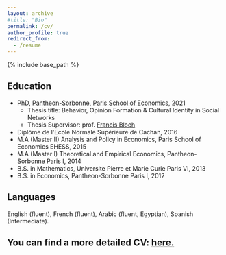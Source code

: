 ```yaml
---
layout: archive
#title: "Bio"
permalink: /cv/
author_profile: true
redirect_from:
  - /resume
---
```


{% include base_path %}

Education
---

* PhD, [Pantheon-Sorbonne](http://www.pantheonsorbonne.fr/), [Paris School of Economics](https://www.parisschoolofeconomics.eu/en/), 2021 
  * Thesis title: Behavior, Opinion Formation & Cultural Identity in Social Networks 
  * Thesis Supervisor: prof. [Francis Bloch](https://www.sites.google.com/site/francisbloch1/)
* Diplôme de l'Ecole Normale Supérieure de Cachan, 2016
* M.A (Master II) Analysis and Policy in Economics, Paris School of Economics EHESS, 2015
* M.A (Master I) Theoretical and Empirical Economics, Pantheon-Sorbonne Paris I, 2014
* B.S. in Mathematics, Universite Pierre et Marie Curie Paris VI, 2013
* B.S. in Economics, Pantheon-Sorbonne Paris I, 2012

  
Languages
---
English (fluent), French (fluent), Arabic (fluent, Egyptian), Spanish (Intermediate).


You can find a more detailed CV: <a href="https://shadenshabayek.github.io/files/cv_Shaden_Shabayek.pdf" target="_blank">here.</a> 
- 


